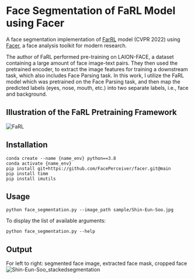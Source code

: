 # Face Segmentation of FaRL Model using Facer
A face segmentation implementation of [FarRL](https://openaccess.thecvf.com/content/CVPR2022/papers/Zheng_General_Facial_Representation_Learning_in_a_Visual-Linguistic_Manner_CVPR_2022_paper.pdf) model (CVPR 2022) using [Facer](https://github.com/FacePerceiver/facer), a face analysis toolkit for modern research.

The author of FaRL performed pre-training on LAION-FACE, a dataset containing a large amount of face image-text pairs. They then used the pretrained encoder, to extract the image features for training a downstream task, which also includes Face Parsing task. In this work, I utilize the FaRL model which was pretrained on the Face Parsing task, and then map the predicted labels (eyes, nose, mouth, etc.) into two separate labels, i.e., face and background.

## Illustration of the FaRL Pretraining Framework
![FaRL](https://github.com/willyfh/farl-face-segmentation/assets/5786636/b39da57e-ea69-440a-9d17-d9cc6efeab82)

## Installation
```
conda create --name {name_env} python==3.8
conda activate {name_env}
pip install git+https://github.com/FacePerceiver/facer.git@main
pip install timm
pip install imutils
```

## Usage

```
python face_segmentation.py --image_path sample/Shin-Eun-Soo.jpg
```

To display the list of available arguments:
```
python face_segmentation.py --help
```

## Output
For left to right: segmented face image, extracted face mask, cropped face
![Shin-Eun-Soo_stackedsegmentation](https://github.com/willyfh/farl-face-segmentation/assets/5786636/046c3df4-2ec3-4c06-a4c3-cc2e227df93a)
